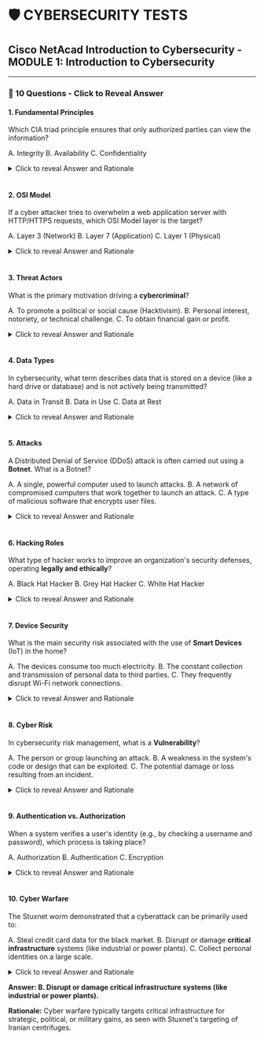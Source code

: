 # 🛡️ CYBERSECURITY TESTS

## Cisco NetAcad Introduction to Cybersecurity - MODULE 1: Introduction to Cybersecurity

---

### 🧠 10 Questions - Click to Reveal Answer

#### 1. Fundamental Principles

Which CIA triad principle ensures that only authorized parties can view the information?

A. Integrity
B. Availability
C. Confidentiality

<details>
<summary>Click to reveal Answer and Rationale</summary>

**Answer: C. Confidentiality**

**Rationale:** Confidentiality ensures that data is kept private and viewed only by authorized users, often enforced through encryption and strong access controls.
</details>

<br>

#### 2. OSI Model

If a cyber attacker tries to overwhelm a web application server with HTTP/HTTPS requests, which OSI Model layer is the target?

A. Layer 3 (Network)
B. Layer 7 (Application)
C. Layer 1 (Physical)

<details>
<summary>Click to reveal Answer and Rationale</summary>

**Answer: B. Layer 7 (Application)**

**Rationale:** Layer 7 is where applications (like web browsers and servers) operate, making it the target for application-layer DDoS attacks that focus on web services (HTTP/HTTPS).
</details>

<br>

#### 3. Threat Actors

What is the primary motivation driving a **cybercriminal**?

A. To promote a political or social cause (Hacktivism).
B. Personal interest, notoriety, or technical challenge.
C. To obtain financial gain or profit.

<details>
<summary>Click to reveal Answer and Rationale</summary>

**Answer: C. To obtain financial gain or profit.**

**Rationale:** Unlike hacktivists or nation-state actors, cybercriminals are overwhelmingly motivated by monetary gain.
</details>

<br>

#### 4. Data Types

In cybersecurity, what term describes data that is stored on a device (like a hard drive or database) and is not actively being transmitted?

A. Data in Transit
B. Data in Use
C. Data at Rest

<details>
<summary>Click to reveal Answer and Rationale</summary>

**Answer: C. Data at Rest**

**Rationale:** Data at rest refers to inactive data stored physically, while Data in Transit is actively moving across a network.
</details>

<br>

#### 5. Attacks

A Distributed Denial of Service (DDoS) attack is often carried out using a **Botnet**. What is a Botnet?

A. A single, powerful computer used to launch attacks.
B. A network of compromised computers that work together to launch an attack.
C. A type of malicious software that encrypts user files.

<details>
<summary>Click to reveal Answer and Rationale</summary>

**Answer: B. A network of compromised computers that work together to launch an attack.**

**Rationale:** A botnet is a collective army of 'zombie' computers remotely controlled by an attacker to launch coordinated, massive attacks like DDoS.
</details>

<br>

#### 6. Hacking Roles

What type of hacker works to improve an organization's security defenses, operating **legally and ethically**?

A. Black Hat Hacker
B. Grey Hat Hacker
C. White Hat Hacker

<details>
<summary>Click to reveal Answer and Rationale</summary>

**Answer: C. White Hat Hacker**

**Rationale:** White Hat hackers (ethical hackers) operate with permission to test and improve systems, contrasting with the malicious intent of Black Hat hackers.
</details>

<br>

#### 7. Device Security

What is the main security risk associated with the use of **Smart Devices** (IoT) in the home?

A. The devices consume too much electricity.
B. The constant collection and transmission of personal data to third parties.
C. They frequently disrupt Wi-Fi network connections.

<details>
<summary>Click to reveal Answer and Rationale</summary>

**Answer: B. The constant collection and transmission of personal data to third parties.**

**Rationale:** IoT devices often collect large amounts of sensitive data (video, audio, location) which can be a privacy risk due to weak security controls.
</details>

<br>

#### 8. Cyber Risk

In cybersecurity risk management, what is a **Vulnerability**?

A. The person or group launching an attack.
B. A weakness in the system's code or design that can be exploited.
C. The potential damage or loss resulting from an incident.

<details>
<summary>Click to reveal Answer and Rationale</summary>

**Answer: B. A weakness in the system's code or design that can be exploited.**

**Rationale:** A vulnerability is a flaw (the weakness), while the threat is the potential attacker, and the risk is the potential damage.
</details>

<br>

#### 9. Authentication vs. Authorization

When a system verifies a user's identity (e.g., by checking a username and password), which process is taking place?

A. Authorization
B. Authentication
C. Encryption

<details>
<summary>Click to reveal Answer and Rationale</summary>

**Answer: B. Authentication**

**Rationale:** Authentication is proving *who* you are. Authorization is determining *what* you can do after being authenticated.
</details>

<br>

#### 10. Cyber Warfare

The Stuxnet worm demonstrated that a cyberattack can be primarily used to:

A. Steal credit card data for the black market.
B. Disrupt or damage **critical infrastructure** systems (like industrial or power plants).
C. Collect personal identities on a large scale.

<details>
<summary>Click to reveal Answer and Rationale</summary>

**Answer: B. Disrupt or damage critical infrastructure systems.**

**Rationale:** Cyber warfare typically targets critical infrastructure for strategic, political, or military gains, as seen with Stuxnet's targeting of Iranian centrifuges.
</details>

**Answer: B. Disrupt or damage critical infrastructure systems (like industrial or power plants).**

**Rationale:** Cyber warfare typically targets critical infrastructure for strategic, political, or military gains, as seen with Stuxnet's targeting of Iranian centrifuges.
</details>
